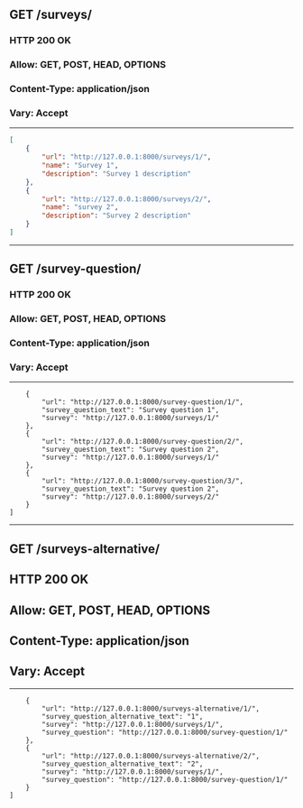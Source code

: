 ## GET /surveys/
### HTTP 200 OK
### Allow: GET, POST, HEAD, OPTIONS
### Content-Type: application/json
### Vary: Accept

--- 

```json
[
    {
        "url": "http://127.0.0.1:8000/surveys/1/",
        "name": "Survey 1",
        "description": "Survey 1 description"
    },
    {
        "url": "http://127.0.0.1:8000/surveys/2/",
        "name": "survey 2",
        "description": "Survey 2 description"
    }
]
```

---

## GET /survey-question/
### HTTP 200 OK
### Allow: GET, POST, HEAD, OPTIONS
### Content-Type: application/json
### Vary: Accept
---
```json[
    {
        "url": "http://127.0.0.1:8000/survey-question/1/",
        "survey_question_text": "Survey question 1",
        "survey": "http://127.0.0.1:8000/surveys/1/"
    },
    {
        "url": "http://127.0.0.1:8000/survey-question/2/",
        "survey_question_text": "Survey question 2",
        "survey": "http://127.0.0.1:8000/surveys/1/"
    },
    {
        "url": "http://127.0.0.1:8000/survey-question/3/",
        "survey_question_text": "Survey question 2",
        "survey": "http://127.0.0.1:8000/surveys/2/"
    }
]
```


---
## GET /surveys-alternative/
## HTTP 200 OK
## Allow: GET, POST, HEAD, OPTIONS
## Content-Type: application/json
## Vary: Accept

---

```json[
    {
        "url": "http://127.0.0.1:8000/surveys-alternative/1/",
        "survey_question_alternative_text": "1",
        "survey": "http://127.0.0.1:8000/surveys/1/",
        "survey_question": "http://127.0.0.1:8000/survey-question/1/"
    },
    {
        "url": "http://127.0.0.1:8000/surveys-alternative/2/",
        "survey_question_alternative_text": "2",
        "survey": "http://127.0.0.1:8000/surveys/1/",
        "survey_question": "http://127.0.0.1:8000/survey-question/1/"
    }
]
```
